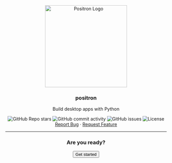 <div align="center">
    <a href="https://github.com/kaangiray26/positron">
        <img src="https://kaangiray26.github.io/positron/favicon.png" alt="Positron Logo" width="256" height="256">
    </a>
    <h3 align="center">positron</h3>
    <p align="center">
        Build desktop apps with Python
        <br />
        <div align="center">
            <img alt="GitHub Repo stars" src="https://img.shields.io/github/stars/kaangiray26/positron?style=flat-square">
            <img alt="GitHub commit activity" src="https://img.shields.io/github/commit-activity/m/kaangiray26/positron?style=flat-square">
            <img alt="GitHub issues" src="https://img.shields.io/github/issues/kaangiray26/positron?style=flat-square">
            <img alt="License" src="https://img.shields.io/github/license/kaangiray26/positron.svg?style=flat-square">
        </div>
        <a href="https://github.com/kaangiray26/positron/issues">Report Bug</a>
        ·
        <a href="https://github.com/kaangiray26/positron/issues">Request Feature</a>
    </p>
</div>
<hr>
<div align="center">
    <h3>Are you ready?</h3>
    <a href="https://kaangiray26.github.io/positron/installation"><button>Get started</button></a>
</div>
